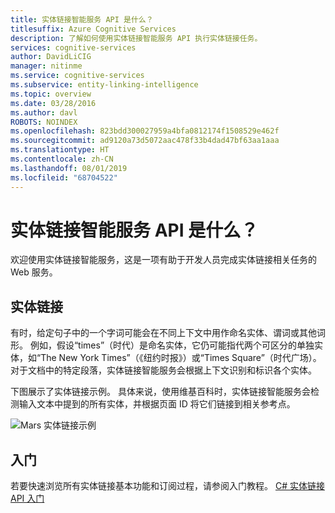 ```yaml
---
title: 实体链接智能服务 API 是什么？
titlesuffix: Azure Cognitive Services
description: 了解如何使用实体链接智能服务 API 执行实体链接任务。
services: cognitive-services
author: DavidLiCIG
manager: nitinme
ms.service: cognitive-services
ms.subservice: entity-linking-intelligence
ms.topic: overview
ms.date: 03/28/2016
ms.author: davl
ROBOTS: NOINDEX
ms.openlocfilehash: 823bdd300027959a4bfa0812174f1508529e462f
ms.sourcegitcommit: ad9120a73d5072aac478f33b4dad47bf63aa1aaa
ms.translationtype: HT
ms.contentlocale: zh-CN
ms.lasthandoff: 08/01/2019
ms.locfileid: "68704522"
---
```

# <a name="what-is-the-entity-linking-intelligence-service-api"></a>实体链接智能服务 API 是什么？

欢迎使用实体链接智能服务，这是一项有助于开发人员完成实体链接相关任务的 Web 服务。

## <a name="entity-linking"></a>实体链接

有时，给定句子中的一个字词可能会在不同上下文中用作命名实体、谓词或其他词形。 例如，假设“times”（时代）是命名实体，它仍可能指代两个可区分的单独实体，如“The New York Times”（《纽约时报》）或“Times Square”（时代广场）。 对于文档中的特定段落，实体链接智能服务会根据上下文识别和标识各个实体。  

下图展示了实体链接示例。 具体来说，使用维基百科时，实体链接智能服务会检测输入文本中提到的所有实体，并根据页面 ID 将它们链接到相关参考点。

 ![Mars 实体链接示例](./Images/EntityLinkingSample1.png)
 
## <a name="get-started"></a>入门
 
若要快速浏览所有实体链接基本功能和订阅过程，请参阅入门教程。
[C# 实体链接 API 入门](GettingStarted.md)


